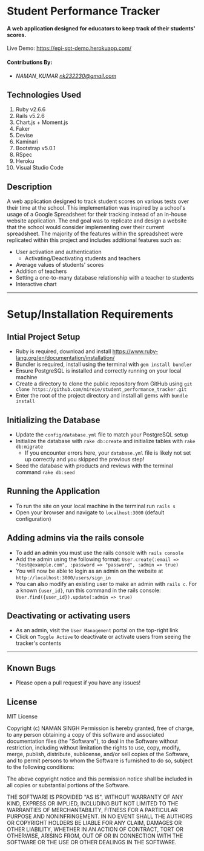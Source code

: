 # Student Performance Tracker

#### **A web application designed for educators to keep track of their students' scores**.
Live Demo: https://epi-spt-demo.herokuapp.com/


#### Contributions By:

* _NAMAN_KUMAR <nk232230@gmail.com>_


## Technologies Used

1. Ruby v2.6.6
2. Rails v5.2.6
3. Chart.js + Moment.js
4. Faker
5. Devise
6. Kaminari
7. Bootstrap v5.0.1
8. RSpec
9. Heroku
10. Visual Studio Code

## Description

A web application designed to track student scores on various tests over their time at the school. This implementation was inspired by a school's usage of a Google Spreadsheet for their tracking instead of an in-house website application. The end goal was to replicate and design a website that the school would consider implementing over their current spreadsheet. The majority of the features within the spreadsheet were replicated within this project and includes additional features such as:
  * User activation and authentication
    * Activating/Deactivating students and teachers
  * Average values of students' scores
  * Addition of teachers
  * Setting a one-to-many database relationship with a teacher to students
  * Interactive chart

---

# Setup/Installation Requirements

## Intial Project Setup

* Ruby is required, download and install https://www.ruby-lang.org/en/documentation/installation/
* Bundler is required, install using the terminal with `gem install bundler`
* Ensure PostgreSQL is installed and correctly running on your local machine
* Create a directory to clone the public repository from GitHub using `git clone https://github.com/mireie/student_performance_tracker.git`
* Enter the root of the project directory and install all gems with `bundle install`

## Initializing the Database
- Update the `config/database.yml` file to match your PostgreSQL setup
- Initialize the database with `rake db:create` and initialize tables with `rake db:migrate`
    - If you encounter errors here, your `database.yml` file is likely not set up correctly and you skipped the previous step!
- Seed the database with products and reviews with the terminal command `rake db:seed`

## Running the Application
- To run the site on your local machine in the terminal run `rails s`
- Open your browser and navigate to `localhost:3000` (default configuration)

## Adding admins via the rails console
* To add an admin you must use the rails console with `rails console`
* Add the admin using the following format: `User.create(:email => "test@example.com", :password => "password", :admin => true)`
* You will now be able to login as an admin on the website at `http://localhost:3000/users/sign_in`
* You can also modify an existing user to make an admin with `rails c`. For a known `{user_id}`, run this command in the rails console: `User.find({user_id}).update(:admin => true)`

## Deactivating or activating users
* As an admin, visit the `User Management` portal on the top-right link
* Click on `Toggle Active` to deactivate or activate users from seeing the tracker's contents

---

## Known Bugs
* Please open a pull request if you have any issues!

## License

MIT License

Copyright (c) NAMAN SINGH 
Permission is hereby granted, free of charge, to any person obtaining a copy of this software and associated documentation files (the "Software"), to deal in the Software without restriction, including without limitation the rights to use, copy, modify, merge, publish, distribute, sublicense, and/or sell copies of the Software, and to permit persons to whom the Software is furnished to do so, subject to the following conditions:

The above copyright notice and this permission notice shall be included in all copies or substantial portions of the Software.

THE SOFTWARE IS PROVIDED "AS IS", WITHOUT WARRANTY OF ANY KIND, EXPRESS OR IMPLIED, INCLUDING BUT NOT LIMITED TO THE WARRANTIES OF MERCHANTABILITY, FITNESS FOR A PARTICULAR PURPOSE AND NONINFRINGEMENT. IN NO EVENT SHALL THE AUTHORS OR COPYRIGHT HOLDERS BE LIABLE FOR ANY CLAIM, DAMAGES OR OTHER LIABILITY, WHETHER IN AN ACTION OF CONTRACT, TORT OR OTHERWISE, ARISING FROM, OUT OF OR IN CONNECTION WITH THE SOFTWARE OR THE USE OR OTHER DEALINGS IN THE SOFTWARE.

